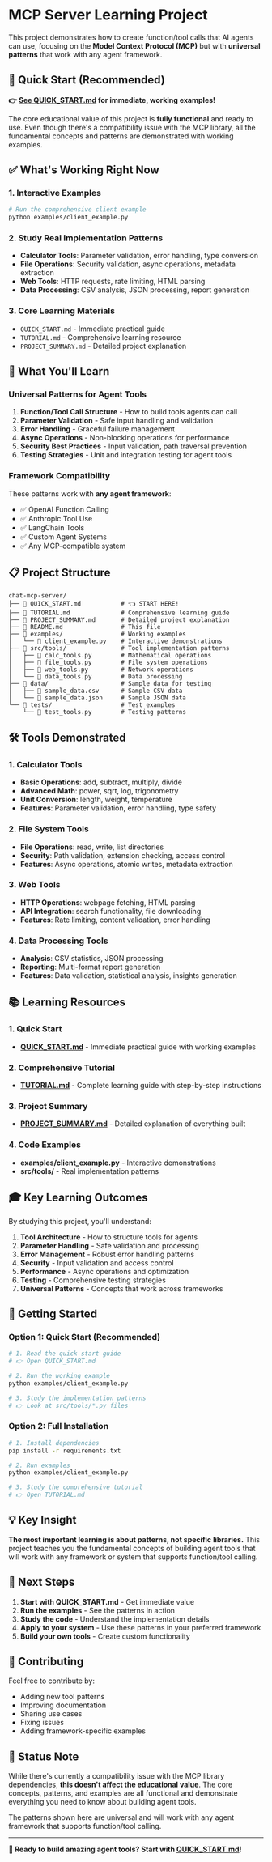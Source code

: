 # MCP Server Learning Project

This project demonstrates how to create function/tool calls that AI agents can use, focusing on the **Model Context Protocol (MCP)** but with **universal patterns** that work with any agent framework.

## 🚀 Quick Start (Recommended)

**👉 [See QUICK_START.md](QUICK_START.md) for immediate, working examples!**

The core educational value of this project is **fully functional** and ready to use. Even though there's a compatibility issue with the MCP library, all the fundamental concepts and patterns are demonstrated with working examples.

## ✅ What's Working Right Now

### 1. Interactive Examples
```bash
# Run the comprehensive client example
python examples/client_example.py
```

### 2. Study Real Implementation Patterns
- **Calculator Tools**: Parameter validation, error handling, type conversion
- **File Operations**: Security validation, async operations, metadata extraction
- **Web Tools**: HTTP requests, rate limiting, HTML parsing
- **Data Processing**: CSV analysis, JSON processing, report generation

### 3. Core Learning Materials
- `QUICK_START.md` - Immediate practical guide
- `TUTORIAL.md` - Comprehensive learning resource
- `PROJECT_SUMMARY.md` - Detailed project explanation

## 🎯 What You'll Learn

### Universal Patterns for Agent Tools
1. **Function/Tool Call Structure** - How to build tools agents can call
2. **Parameter Validation** - Safe input handling and validation
3. **Error Handling** - Graceful failure management
4. **Async Operations** - Non-blocking operations for performance
5. **Security Best Practices** - Input validation, path traversal prevention
6. **Testing Strategies** - Unit and integration testing for agent tools

### Framework Compatibility
These patterns work with **any agent framework**:
- ✅ OpenAI Function Calling
- ✅ Anthropic Tool Use
- ✅ LangChain Tools
- ✅ Custom Agent Systems
- ✅ Any MCP-compatible system

## 📋 Project Structure

```
chat-mcp-server/
├── 📄 QUICK_START.md           # 👈 START HERE!
├── 📄 TUTORIAL.md              # Comprehensive learning guide
├── 📄 PROJECT_SUMMARY.md       # Detailed project explanation
├── 📄 README.md                # This file
├── 📁 examples/                # Working examples
│   └── 📄 client_example.py    # Interactive demonstrations
├── 📁 src/tools/               # Tool implementation patterns
│   ├── 📄 calc_tools.py        # Mathematical operations
│   ├── 📄 file_tools.py        # File system operations
│   ├── 📄 web_tools.py         # Network operations
│   └── 📄 data_tools.py        # Data processing
├── 📁 data/                    # Sample data for testing
│   ├── 📄 sample_data.csv      # Sample CSV data
│   └── 📄 sample_data.json     # Sample JSON data
└── 📁 tests/                   # Test examples
    └── 📄 test_tools.py        # Testing patterns
```

## 🛠️ Tools Demonstrated

### 1. Calculator Tools
- **Basic Operations**: add, subtract, multiply, divide
- **Advanced Math**: power, sqrt, log, trigonometry
- **Unit Conversion**: length, weight, temperature
- **Features**: Parameter validation, error handling, type safety

### 2. File System Tools
- **File Operations**: read, write, list directories
- **Security**: Path validation, extension checking, access control
- **Features**: Async operations, atomic writes, metadata extraction

### 3. Web Tools
- **HTTP Operations**: webpage fetching, HTML parsing
- **API Integration**: search functionality, file downloading
- **Features**: Rate limiting, content validation, error handling

### 4. Data Processing Tools
- **Analysis**: CSV statistics, JSON processing
- **Reporting**: Multi-format report generation
- **Features**: Data validation, statistical analysis, insights generation

## 📚 Learning Resources

### 1. Quick Start
- **[QUICK_START.md](QUICK_START.md)** - Immediate practical guide with working examples

### 2. Comprehensive Tutorial
- **[TUTORIAL.md](TUTORIAL.md)** - Complete learning guide with step-by-step instructions

### 3. Project Summary
- **[PROJECT_SUMMARY.md](PROJECT_SUMMARY.md)** - Detailed explanation of everything built

### 4. Code Examples
- **examples/client_example.py** - Interactive demonstrations
- **src/tools/** - Real implementation patterns

## 🎓 Key Learning Outcomes

By studying this project, you'll understand:

1. **Tool Architecture** - How to structure tools for agents
2. **Parameter Handling** - Safe validation and processing
3. **Error Management** - Robust error handling patterns
4. **Security** - Input validation and access control
5. **Performance** - Async operations and optimization
6. **Testing** - Comprehensive testing strategies
7. **Universal Patterns** - Concepts that work across frameworks

## 🚀 Getting Started

### Option 1: Quick Start (Recommended)
```bash
# 1. Read the quick start guide
# 👉 Open QUICK_START.md

# 2. Run the working example
python examples/client_example.py

# 3. Study the implementation patterns
# 👉 Look at src/tools/*.py files
```

### Option 2: Full Installation
```bash
# 1. Install dependencies
pip install -r requirements.txt

# 2. Run examples
python examples/client_example.py

# 3. Study the comprehensive tutorial
# 👉 Open TUTORIAL.md
```

## 💡 Key Insight

**The most important learning is about patterns, not specific libraries.** This project teaches you the fundamental concepts of building agent tools that will work with any framework or system that supports function/tool calling.

## 🎯 Next Steps

1. **Start with QUICK_START.md** - Get immediate value
2. **Run the examples** - See the patterns in action
3. **Study the code** - Understand the implementation details
4. **Apply to your system** - Use these patterns in your preferred framework
5. **Build your own tools** - Create custom functionality

## 🤝 Contributing

Feel free to contribute by:
- Adding new tool patterns
- Improving documentation
- Sharing use cases
- Fixing issues
- Adding framework-specific examples

## 📝 Status Note

While there's currently a compatibility issue with the MCP library dependencies, **this doesn't affect the educational value**. The core concepts, patterns, and examples are all functional and demonstrate everything you need to know about building agent tools.

The patterns shown here are universal and will work with any agent framework that supports function/tool calling.

---

**🎉 Ready to build amazing agent tools? Start with [QUICK_START.md](QUICK_START.md)!**